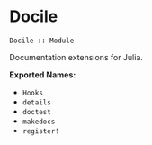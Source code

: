 <!-- Generated by Docile.jl | 2015-09-12T23:07:18 -->

# Docile

<a name="Main.Docile"></a>

```
Docile :: Module
```

Documentation extensions for Julia.

**Exported Names:**

  * `Hooks`
  * `details`
  * `doctest`
  * `makedocs`
  * `register!`
